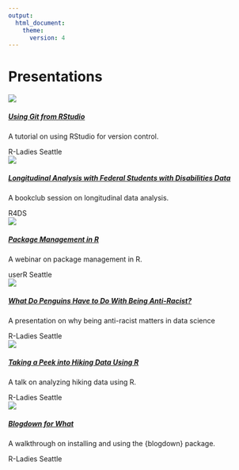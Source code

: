 ```yaml
---
output:
  html_document:
    theme:
      version: 4
---
```


# Presentations

<div class="row m-0 mb-3 mt-3 p-0">
<div class="card col-12 col-md-4 m-0 p-2 d-flex">
<a href="https://github.com/kdillmcfarland/2021-04-02-r-ladies-seattle-online/blob/gh-pages/_episodes/R-ladies/2021-04-16_r-studio-gui-deck.pdf">
<img class="card-img-top p-0" src="/images/talks/2021-04-21_GitHub.png"/>
</a>
<div class="card-body">
<a href="https://github.com/kdillmcfarland/2021-04-02-r-ladies-seattle-online/blob/gh-pages/_episodes/R-ladies/2021-04-16_r-studio-gui-deck.pdf">
<h5 class="card-title">Using Git from RStudio</h5>
</a>
<p class="card-text">A tutorial on using RStudio for version control.</p>
</div>
<div class="card-footer">R-Ladies Seattle</div>
</div>
<div class="card col-12 col-md-4 m-0 p-2 d-flex">
<a href="https://ivelasq.github.io/bookclub-dsieur/R/2021-03-31/Walkthrough-4.html#1">
<img class="card-img-top p-0" src="/images/talks/2021-03-31_Longitudinal Analysis.png"/>
</a>
<div class="card-body">
<a href="https://ivelasq.github.io/bookclub-dsieur/R/2021-03-31/Walkthrough-4.html#1">
<h5 class="card-title">Longitudinal Analysis with Federal Students with Disabilities Data</h5>
</a>
<p class="card-text">A bookclub session on longitudinal data analysis.</p>
</div>
<div class="card-footer">R4DS</div>
</div>
<div class="card col-12 col-md-4 m-0 p-2 d-flex">
<a href="https://ivelasq.github.io/useR-webinar/useR-slides.html#1">
<img class="card-img-top p-0" src="/images/talks/2020-05-07_Package Management.png"/>
</a>
<div class="card-body">
<a href="https://ivelasq.github.io/useR-webinar/useR-slides.html#1">
<h5 class="card-title">Package Management in R</h5>
</a>
<p class="card-text">A webinar on package management in R.</p>
</div>
<div class="card-footer">userR Seattle</div>
</div>
<div class="card col-12 col-md-4 m-0 p-2 d-flex">
<a href="https://docs.google.com/presentation/d/1te1mdJde5xqaW-Wi7AN1xDewsVOrpkywL7RvaRq7GM8/edit">
<img class="card-img-top p-0" src="/images/talks/2020-08-05_Anti-Racism.png"/>
</a>
<div class="card-body">
<a href="https://docs.google.com/presentation/d/1te1mdJde5xqaW-Wi7AN1xDewsVOrpkywL7RvaRq7GM8/edit">
<h5 class="card-title">What Do Penguins Have to Do With Being Anti-Racist?</h5>
</a>
<p class="card-text">A presentation on why being anti-racist matters in data science</p>
</div>
<div class="card-footer">R-Ladies Seattle</div>
</div>
<div class="card col-12 col-md-4 m-0 p-2 d-flex">
<a href="https://docs.google.com/presentation/d/1hDxK7gbdg13HzeIGQ9Od-tCHhOwfKM1fSCoeJpvjlaA/edit">
<img class="card-img-top p-0" src="/images/talks/2019-07-16_Hiking Data.png"/>
</a>
<div class="card-body">
<a href="https://docs.google.com/presentation/d/1hDxK7gbdg13HzeIGQ9Od-tCHhOwfKM1fSCoeJpvjlaA/edit">
<h5 class="card-title">Taking a Peek into Hiking Data Using R</h5>
</a>
<p class="card-text">A talk on analyzing hiking data using R.</p>
</div>
<div class="card-footer">R-Ladies Seattle</div>
</div>
<div class="card col-12 col-md-4 m-0 p-2 d-flex">
<a href="https://docs.google.com/presentation/d/1yZUuwI888YpQS_jxIbwpIPdP7olAXg4S/edit?usp=drive_web&amp;ouid=114084946004887718704&amp;rtpof=true">
<img class="card-img-top p-0" src="/images/talks/2018-07-23_Blogdown for What.png"/>
</a>
<div class="card-body">
<a href="https://docs.google.com/presentation/d/1yZUuwI888YpQS_jxIbwpIPdP7olAXg4S/edit?usp=drive_web&amp;ouid=114084946004887718704&amp;rtpof=true">
<h5 class="card-title">Blogdown for What</h5>
</a>
<p class="card-text">A walkthrough on installing and using the {blogdown} package.</p>
</div>
<div class="card-footer">R-Ladies Seattle</div>
</div>
</div>
